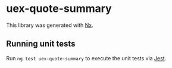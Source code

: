 # uex-quote-summary

This library was generated with [Nx](https://nx.dev).

## Running unit tests

Run `ng test uex-quote-summary` to execute the unit tests via [Jest](https://jestjs.io).
